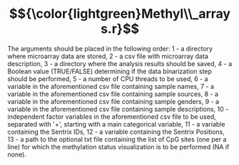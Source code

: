 # $${\color{lightgreen}Methyl\\_arrays.r}$$

The arguments should be placed in the following order:
                                       1 - a directory where microarray data are stored,
                                       2 - a csv file with microarray data description,
                                       3 - a directory where the analysis results should be saved,
                                       4 - a Boolean value (TRUE/FALSE) determining if the data binarization step should be performed,
                                       5 - a number of CPU threads to be used,
                                       6 - a variable in the aforementioned csv file containing sample names,
                                       7 - a variable in the aforementioned csv file containing sample sources,
                                       8 - a variable in the aforementioned csv file containing sample genders,
                                       9 - a variable in the aforementioned csv file containing sample descriptions,
                                      10 - independent factor variables in the aforementioned csv file to be used, separated with '+', starting with a main categorical variable,
                                      11 - a variable containing the Sentrix IDs,
                                      12 - a variable containing the Sentrix Positions,
                                      13 - a path to the optional txt file containing the list of CpG sites (one per a line) for which the methylation status visualization is to be performed (NA if none).
